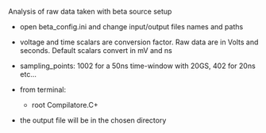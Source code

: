 Analysis of raw data taken with beta source setup

- open beta_config.ini and change input/output files names and paths
- voltage and time scalars are conversion factor. Raw data are in Volts and seconds. Default scalars convert in mV and ns
- sampling_points: 1002 for a 50ns time-window with 20GS, 402 for 20ns etc...
- from terminal:
	- root Compilatore.C+

- the output file will be in the chosen directory


